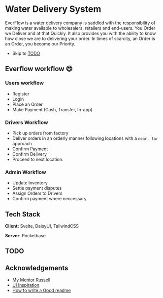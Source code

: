 
# Water Delivery System

EverFlow is a water delivery company is saddled with the responsibility of making water available to wholesalers, retailers and end-users. You Order we Deliver and at that Quickly.
It also provides you with the ability to know how close we are to delivering your order.
In times of scarcity, an Order is an Order, you become our Priority.

* Skip to [TODO](#todo)

## Everflow workflow 😄

### Users workflow

* Register
* Login
* Place an Order
* Make Payment (Cash, Transfer, In-app)

### Drivers Workflow

* Pick up orders from factory
* Deliver orders in an orderly manner following locations with a `near, far` approach
* Confirm Payment
* Confirm Delivery
* Proceed to next location.

### Admin Workflow

* Update Inventory
* Settle payment disputes
* Assign Orders to Drivers
* Confirm payment where neccessary

## Tech Stack

**Client:** Svelte, DaisyUI, TailwindCSS

**Server:** Pocketbase

## TODO

## Acknowledgements

* [My Mentor Russell](https://awesomeopensource.com/project/elangosundar/awesome-README-templates)
* [UI Inspiration](https://dribbble.com/shots/19546143-Paanee-Drinking-Water-Delivery-Web-Design/attachments/14674173?mode=media)
* [How to write a Good readme](https://readme.so/)
